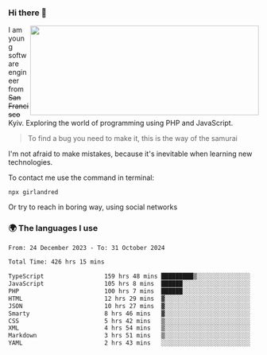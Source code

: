 ### Hi there 👋  

<img align='right' src="https://github-readme-stats.vercel.app/api?username=girlandred&count_private=true&show_icons=true&include_all_commits=true&hide_rank=true&hide_title=true&theme=buefy&card_width=300" width=460 height=180>


I am young software engineer from ~~San Francisco~~ Kyiv. Exploring the world of programming using PHP and JavaScript.


> To find a bug you need to make it, this is the way of the samurai



I'm not afraid to make mistakes, because it's inevitable when learning new technologies.

To contact me use the command in terminal:

```
npx girlandred
```

Or try to reach in boring way, using social networks


### 🌍 The languages I use

<!--START_SECTION:waka-->

```txt
From: 24 December 2023 - To: 31 October 2024

Total Time: 426 hrs 15 mins

TypeScript                 159 hrs 48 mins █████████▒░░░░░░░░░░░░░░░   37.48 %
JavaScript                 105 hrs 8 mins  ██████░░░░░░░░░░░░░░░░░░░   24.66 %
PHP                        100 hrs 7 mins  ██████░░░░░░░░░░░░░░░░░░░   23.48 %
HTML                       12 hrs 29 mins  ▓░░░░░░░░░░░░░░░░░░░░░░░░   02.93 %
JSON                       10 hrs 27 mins  ▓░░░░░░░░░░░░░░░░░░░░░░░░   02.45 %
Smarty                     8 hrs 46 mins   ▓░░░░░░░░░░░░░░░░░░░░░░░░   02.06 %
CSS                        5 hrs 42 mins   ▒░░░░░░░░░░░░░░░░░░░░░░░░   01.34 %
XML                        4 hrs 54 mins   ▒░░░░░░░░░░░░░░░░░░░░░░░░   01.15 %
Markdown                   3 hrs 51 mins   ▒░░░░░░░░░░░░░░░░░░░░░░░░   00.90 %
YAML                       2 hrs 43 mins   ░░░░░░░░░░░░░░░░░░░░░░░░░   00.64 %
```

<!--END_SECTION:waka-->

